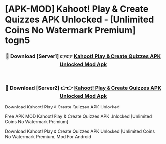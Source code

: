 # [APK-MOD] Kahoot! Play & Create Quizzes APK Unlocked - [Unlimited Coins No Watermark Premium] togn5



<div align="center">
<h3>🔴 Download [Server1] 👉👉 <a href="https://momento.my/?title=Kahoot!_Play_&_Create_Quizzes_APK_Unlocked">Kahoot! Play & Create Quizzes APK Unlocked Mod Apk</a></h3><br>

<h3>🔴 Download [Server2] 👉👉 <a href="https://momento.my/?title=Kahoot!_Play_&_Create_Quizzes_APK_Unlocked">Kahoot! Play & Create Quizzes APK Unlocked Mod Apk</a></h3>
</div>



Download Kahoot! Play & Create Quizzes APK Unlocked 

Free APK MOD Kahoot! Play & Create Quizzes APK Unlocked [Unlimited Coins No Watermark Premium]

Download Kahoot! Play & Create Quizzes APK Unlocked [Unlimited Coins No Watermark Premium] Mod For Android
